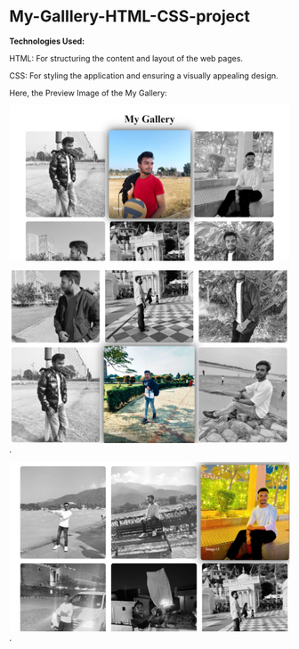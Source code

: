 # My-Galllery-HTML-CSS-project


**Technologies Used:**

HTML: For structuring the content and layout of the web pages.

CSS: For styling the application and ensuring a visually appealing design.

Here, the Preview Image of the My Gallery:

![Preview Image](gall1.png)

![Preview_Image](gall2.png).

![Preview_Image](gall3.png).

